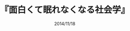 ---
title: "『面白くて眠れなくなる社会学』"
description: "戦争、憲法、貨幣、家族、結婚、正義、宗教、資本主義、幸福…とは?なぜ社会はこんなふうに成立しているのか?
社会学の第一人者が、社会の仕組みとその背景にある本質（社会のルールの由来）を見事に解き明かすベストセラーシリーズ！"
date: 2014/11/18
shorttitle: ""
authors: ['']
publishDate: ""
ENTRYTYPE: "基礎演習テキスト100"
series:
- 早稲田大学必修基礎演習テキスト100(2020年度)
tags: 
- 
category: 
- 
# publisher: "Self-Published"
image: 
pinned : true
draft: false
hideToc: false
enableToc: true
enableTocContent: false
copyright: "All rights reserved"
---